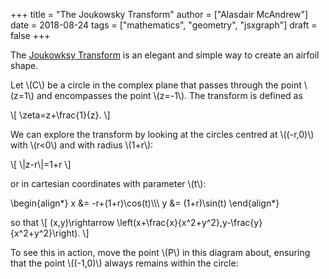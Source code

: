 +++
title = "The Joukowsky Transform"
author = ["Alasdair McAndrew"]
date = 2018-08-24
tags = ["mathematics", "geometry", "jsxgraph"]
draft = false
+++

The [Joukowksy Transform](<https://en.wikipedia.org/wiki/Joukowsky%5Ftransform>) is
an elegant and simple way to create an airfoil shape.

Let \\(C\\) be a circle in the complex plane that passes through the point \\(z=1\\) and
encompasses the point \\(z=-1\\).  The transform is defined as

\\[
\zeta=z+\frac{1}{z}.
\\]

We can explore the transform by looking at the circles centred at \\((-r,0)\\) with
\\(r<0\\) and with radius \\(1+r\\):

\\[
\\|z-r\\|=1+r
\\]

or in cartesian coordinates with parameter \\(t\\):

\begin{align\*}
x &= -r+(1+r)\cos(t)\\\\\\
y &= (1+r)\sin(t)
\end{align\*}

so that
\\[
(x,y)\rightarrow \left(x+\frac{x}{x^2+y^2},y-\frac{y}{x^2+y^2}\right).
\\]

To see this in action, move the point \\(P\\) in this diagram about, ensuring that
the point \\((-1,0)\\) always remains within the circle:

<div id="box" class="jxgbox" style="width:750px; height:600px;">
<script type="text/javascript">
 var board = JXG.JSXGraph.initBoard('box', {boundingbox: [-3, 2.4, 1.6, -2],
                                            axis:true,
                                            keepAspectRatio:true});
 var p1 = board.create('point', [-1, 0], {size: 4,name: 'P'});
 var midpt = board.create('point', [function(){ return (p1.X()+1)/2.0; },
                                    function(){ return p1.Y()/2.0; }], {name:'',size: 0});
 var c = board.create('circle',[midpt, p1]);
 function fx(s) {
  return midpt.X()+c.Radius()*Math.cos(s);
 }
 function fy(s) {
  return midpt.Y()+c.Radius()*Math.sin(s);
 }
 function gx(t) {
  return fx(t)+fx(t)/(fx(t)*fx(t)+fy(t)*fy(t));
 }
 function gy(t) {
       return fy(t)-fy(t)/(fx(t)*fx(t)+fy(t)*fy(t));
      }
 var foil = board.create('curve',[function(phi){return gx(phi);},
                                  function(phi){return gy(phi);},
                                  0, 2*Math.PI],
                                  {strokeColor: 'green',strokeWidth: 4,name:''});
</script>
</div>

[//]: # "Exported with love from a post written in Org mode"
[//]: # "- https://github.com/kaushalmodi/ox-hugo"
